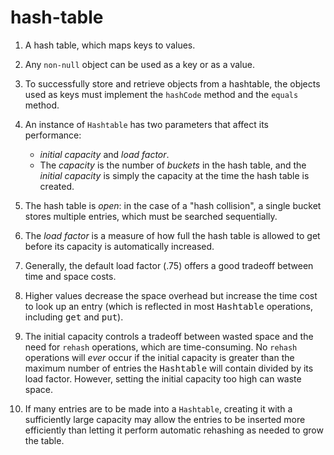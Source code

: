 # hash-table
1. A hash table, which maps keys to values.<p>
2. Any <code>non-null</code> object can be used as a key or as a value.<p>
3. To successfully store and retrieve objects from a hashtable, 
the objects used as keys must implement the <code>hashCode</code> method 
and the <code>equals</code> method.<p>
4. An instance of <code>Hashtable</code> has two parameters that affect its performance: 
    * <i>initial capacity</i> and <i>load factor</i>.
    * The <i>capacity</i> is the number of 
<i>buckets</i> in the hash table, and the <i>initial capacity</i> is simply the capacity 
at the time the hash table is created.<p>
5. The hash table is <i>open</i>: in the case of a "hash collision", a single bucket stores 
multiple entries, which must be searched sequentially.<p>
6. The <i>load factor</i> is a measure of how full the hash table is allowed to get before its capacity is automatically increased.<p>
7. Generally, the default load factor (.75) offers a good tradeoff between time and space costs.<p>
8. Higher values decrease the space overhead but increase the time cost to look up an entry 
(which is reflected in most <tt>Hashtable</tt> operations, including <tt>get</tt> and <tt>put</tt>).<p>
9. The initial capacity controls a tradeoff between wasted space and the 
need for <code>rehash</code> operations, which are time-consuming. No <code>rehash</code> operations will <i>ever</i> occur if the initial
capacity is greater than the maximum number of entries the
<tt>Hashtable</tt> will contain divided by its load factor.  However,
setting the initial capacity too high can waste space.<p>

10. If many entries are to be made into a <code>Hashtable</code>,
   creating it with a sufficiently large capacity may allow the
   entries to be inserted more efficiently than letting it perform
   automatic rehashing as needed to grow the table. <p>
